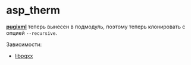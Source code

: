 # asp_therm


[**pugixml**](https://github.com/zeux/pugixml) теперь вынесен в подмодуль, поэтому теперь клонировать с опцией `--recursive`.

Зависимости:
  - [libpqxx](http://pqxx.org/development/libpqxx/)

